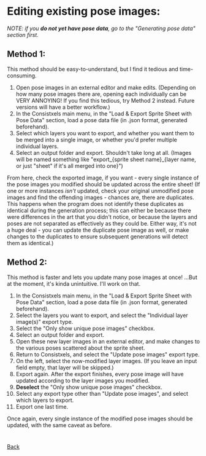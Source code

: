 # Editing existing pose images:

_NOTE: if you **do not yet have pose data**, go to the "Generating pose data" section first._

## Method 1:

This method should be easy-to-understand, but I find it tedious and time-consuming.

1. Open pose images in an external editor and make edits. (Depending on how many pose images there are, opening each individually can be VERY ANNOYING! If you find this tedious, try Method 2 instead. Future versions will have a better workflow.)
2. In the Consistxels main menu, in the "Load & Export Sprite Sheet with Pose Data" section, load a pose data file (in .json format, generated beforehand).
3. Select which layers you want to export, and whether you want them to be merged into a single image, or whether you'd prefer multiple individual layers.
4. Select an output folder and export. Shouldn't take long at all. (Images will be named something like "export_{sprite sheet name}_{layer name, or just "sheet" if it's all merged into one}")

From here, check the exported image, if you want - every single instance of the pose images you modified should be updated across the entire sheet! (If one or more instances *isn't* updated, check your original unmodified pose images and find the offending images - chances are, there are duplicates. This happens when the program does not identify these duplicates as identical during the generation process; this can either be because there were differences in the art that you didn't notice, or because the layers and poses are not separated as effectively as they could be. Either way, it's not a huge deal - you can update the duplicate pose image as well, or make changes to the duplicates to ensure subsequent generations will detect them as identical.)

## Method 2:

This method is faster and lets you update many pose images at once! ...But at the moment, it's kinda unintuitive. I'll work on that.

1. In the Consistxels main menu, in the "Load & Export Sprite Sheet with Pose Data" section, load a pose data file (in .json format, generated beforehand).
2. Select the layers you want to export, and select the "Individual layer image(s)" export type.
3. Select the "Only show unique pose images" checkbox.
4. Select an output folder and export.
5. Open these new layer images in an external editor, and make changes to the various poses scattered about the sprite sheet.
6. Return to Consistxels, and select the "Update pose images" export type.
7. On the left, select the now-modified layer images. (If you leave an input field empty, that layer will be skipped.)
8. Export again. After the export finishes, every pose image will have updated according to the layer images you modified.
9. **Deselect** the "Only show unique pose images" checkbox.
10. Select any export type other than "Update pose images", and select which layers to export.
11. Export one last time.

Once again, every single instance of the modified pose images should be updated, with the same caveat as before.

#
[Back](tutorial_intro.md)